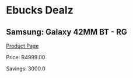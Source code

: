 
# Ebucks Dealz
## Samsung: Galaxy 42MM BT - RG
[Product Page](https://www.ebucks.com/web/shop/productSelected.do?prodId=1066485053&catId=842825135)

Price: R4999.00

Savings: 3000.0


	